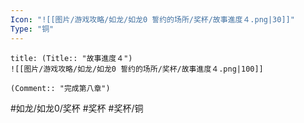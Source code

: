 ```yaml
---
Icon: "![[图片/游戏攻略/如龙/如龙0 誓约的场所/奖杯/故事進度４.png|30]]"
Type: "铜"
---
```

```ad-common-bronze-trophy
title: (Title:: "故事進度４")
![[图片/游戏攻略/如龙/如龙0 誓约的场所/奖杯/故事進度４.png|100]]

(Comment:: "完成第八章")
```

#如龙/如龙0/奖杯 #奖杯 #奖杯/铜
